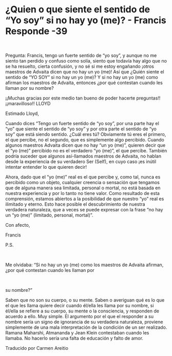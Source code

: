 # ¿Quien o que siente el sentido de “Yo soy” si no hay yo (me)? - Francis Responde -39

&nbsp; 

Pregunta: Francis, tengo un fuerte sentido de &ldquo;yo soy&rdquo;, y aunque no me siento tan perdido y confuso como sol&iacute;a, siento que todav&iacute;a hay algo que no se ha resuelto, cierta confusi&oacute;n, y no s&eacute; si me estoy enga&ntilde;ando &iexcl;otros maestros de Advaita dicen que no hay un yo (me)! As&iacute; que &iquest;Qui&eacute;n siente el sentido de &ldquo;YO SOY&rdquo; si no hay un yo (me)? Y si no hay un yo (me) como afirman los maestros de Advaita, entonces &iquest;por qu&eacute; contestan cuando les llaman por su nombre?

&iexcl;&iexcl;Muchas gracias por este medio tan bueno de poder hacerte preguntas!! &iexcl;&iexcl;maravilloso!! LLOYD

Estimado Lloyd,

Cuando dices &ldquo;Tengo un fuerte sentido de &ldquo;yo soy&rdquo;, por una parte hay el &ldquo;yo&rdquo; que siente el sentido de &ldquo;yo soy&rdquo; y por otra parte el sentido de &ldquo;yo soy&rdquo; que est&aacute; siendo sentido. &iquest;Cu&aacute;l eres t&uacute;? Obviamente t&uacute; eres el primero, el que percibe, no el segundo, que es simplemente algo percibido. Cuando algunos maestros Advaita dicen que no hay &ldquo;un yo (me)&rdquo;, quieren decir que el &ldquo;yo (me)&rdquo; percibido no es el verdadero &ldquo;yo (me)&rdquo;, el que percibe. Tambi&eacute;n podr&iacute;a suceder que algunos as&iacute;-llamados maestros de Advaita, no hablan desde la experiencia de su verdadero Ser (Self), en cuyo caso &iexcl;es in&uacute;til intentar entender lo que quieren decir!

Ahora, dado que el &ldquo;yo (me)&rdquo; real es el que percibe y, como tal, nunca es percibido como un objeto, cualquier creencia o sensaci&oacute;n que tengamos que de alguna manera sea limitada, personal o mortal, no est&aacute; basada en nuestra experiencia y por lo tanto no tiene valor. Como resultado de esta comprensi&oacute;n, estamos abiertos a la posibilidad de que nuestro &ldquo;yo&rdquo; real es ilimitado y eterno. Esto hace posible el descubrimiento de nuestra verdadera naturaleza, que a veces se puede expresar con la frase &ldquo;no hay un &ldquo;yo (me)&rdquo; (limitado, personal, mortal)&rdquo;.

Con afecto,

Francis

P.S.

&nbsp; 

Me olvidaba: &ldquo;Si no hay un yo (me) como los maestros de Advaita afirman, &iquest;por qu&eacute; contestan cuando les llaman por

&nbsp; 

su nombre?&rdquo;

Saben que no son su cuerpo, o su mente. Saben o averiguan qu&eacute; es lo que el que les llama quiere decir cuando &eacute;l/ella les llama por su nombre, si &eacute;l/ella se refiere a su cuerpo, su mente o la consciencia, y responden de acuerdo a ello. Muy simple. El argumento por el que el responder a su nombre ser&iacute;a un signo de ignorancia de su verdadera naturaleza, proviene simplemente de una mala interpretaci&oacute;n de la condici&oacute;n de un ser realizado. Ramana Maharshi, Atmananda y Jean Klein contestaban cuando les llamaba. No hacerlo ser&iacute;a una falta de educaci&oacute;n y falto de amor.

Traducido por Carmen Areitio

